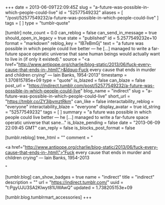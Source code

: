 +++
date = 2013-06-09T22:09:45Z
slug = "a-future-was-possible-in-which-people-could-live"
id = "52577549232"
aliases = [ "/post/52577549232/a-future-was-possible-in-which-people-could-live" ]
tags = [ ]
type = "tumblr-quote"

[tumblr]
note_count = 0.0
can_reblog = false
can_send_in_message = true
should_open_in_legacy = true
state = "published"
id = 5.2577549232e+10
format = "markdown"
reblog_key = "lB7eBmGj"
text = "a future was possible in which people could live better — he […] managed to write a far-future space operatic universe that sane human beings would actually want to live in (if only it existed)."
source = "<a href=\"http://www.antipope.org/charlie/blog-static/2013/06/fuck-every-cause-that-ends-in-.html\">&ldquo;Fuck every cause that ends in murder and children crying&rdquo; — Iain Banks, 1954-2013</a>"
timestamp = 1.370815785e+09
type = "quote"
is_blazed = false
can_blaze = false
post_url = "https://indirect.tumblr.com/post/52577549232/a-future-was-possible-in-which-people-could-live"
blog_name = "indirect"
slug = "a-future-was-possible-in-which-people-could-live"
short_url = "https://tmblr.co/ZY3jbymztRkm"
can_like = false
interactability_reblog = "everyone"
interactability_blaze = "everyone"
display_avatar = true
id_string = "52577549232"
tags = [ ]
summary = "a future was possible in which people could live better — he […] managed to write a far-future space operatic universe that sane..."
is_blaze_pending = false
date = "2013-06-09 22:09:45 GMT"
can_reply = false
is_blocks_post_format = false

[tumblr.reblog]
tree_html = ""
comment = "<p><a href=\"http://www.antipope.org/charlie/blog-static/2013/06/fuck-every-cause-that-ends-in-.html\">“Fuck every cause that ends in murder and children crying” — Iain Banks, 1954-2013</a></p>"

[tumblr.blog]
can_show_badges = true
name = "indirect"
title = "indirect"
description = ""
url = "https://indirect.tumblr.com/"
uuid = "t:PgyUJU3SA2Klwyt81UWAwQ"
updated = 1.738205153e+09

[tumblr.blog.tumblrmart_accessories]
+++
